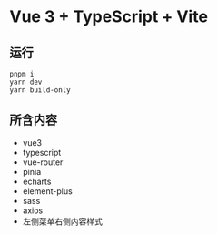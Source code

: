 # Vue 3 + TypeScript + Vite

## 运行

```
pnpm i
yarn dev
yarn build-only
```

## 所含内容

- vue3
- typescript
- vue-router
- pinia
- echarts
- element-plus
- sass
- axios
- 左侧菜单右侧内容样式